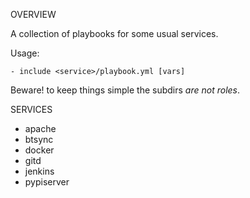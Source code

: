 
OVERVIEW

A collection of playbooks for some usual services.

Usage:

	- include <service>/playbook.yml [vars]

Beware! to keep things simple the subdirs *are not roles*.

SERVICES

  * apache
  * btsync
  * docker
  * gitd
  * jenkins
  * pypiserver

